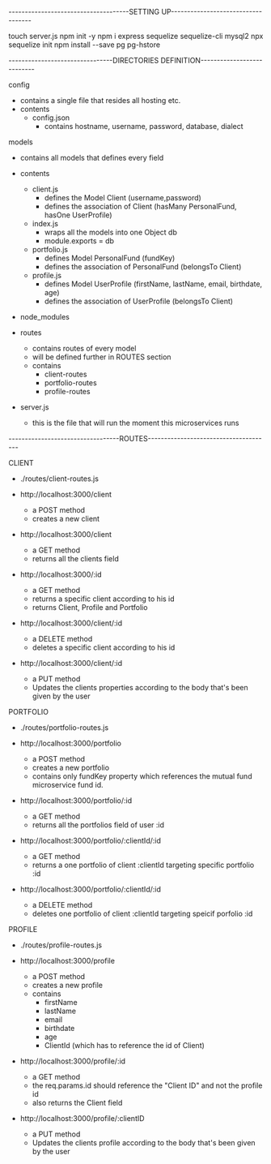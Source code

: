 -------------------------------------SETTING UP-----------------------------------

touch server.js
npm init -y
npm i express sequelize sequelize-cli mysql2
npx sequelize init
npm install --save pg pg-hstore

--------------------------------DIRECTORIES DEFINITION---------------------------

config
- contains a single file that resides all hosting etc.
- contents
  - config.json
    - contains hostname, username, password, database, dialect

models
- contains all models that defines every field
- contents
  - client.js
    - defines the Model Client (username,password)
    - defines the association of Client (hasMany PersonalFund, hasOne UserProfile)
  - index.js
    - wraps all the models into one Object db
    - module.exports = db
  - portfolio.js
    - defines Model PersonalFund (fundKey)
    - defines the association of PersonalFund (belongsTo Client)
  - profile.js
    - defines Model UserProfile (firstName, lastName, email, birthdate, age)
    - defines the association of UserProfile (belongsTo Client)

- node_modules

- routes
  - contains routes of every model
  - will be defined further in ROUTES section
  - contains
    - client-routes
    - portfolio-routes
    - profile-routes

- server.js  
  - this is the file that will run the moment this microservices runs

----------------------------------ROUTES--------------------------------------

CLIENT
  - ./routes/client-routes.js

  - http://localhost:3000/client
    - a POST method
    - creates a new client

  - http://localhost:3000/client
    - a GET method
    - returns all the clients field

  - http://localhost:3000/:id
    - a GET method
    - returns a specific client according to his id
    - returns Client, Profile and Portfolio

  - http://localhost:3000/client/:id
    - a DELETE method
    - deletes a specific client according to his id

  - http://localhost:3000/client/:id
    - a PUT method
    - Updates the clients properties according to the body that's been given by the user


PORTFOLIO
  - ./routes/portfolio-routes.js

  - http://localhost:3000/portfolio
    - a POST method
    - creates a new portfolio 
    - contains only fundKey property which references the mutual fund microservice fund id.

  - http://localhost:3000/portfolio/:id
    - a GET method
    - returns all the portfolios field of user :id

  - http://localhost:3000/portfolio/:clientId/:id
    - a GET method
    - returns a one portfolio of client :clientId targeting specific portfolio :id

  - http://localhost:3000/portfolio/:clientId/:id
    - a DELETE method
    - deletes one portfolio of client :clientId targeting speicif porfolio :id


PROFILE
  - ./routes/profile-routes.js

  - http://localhost:3000/profile
    - a POST method
    - creates a new profile 
    - contains  
      - firstName
      - lastName
      - email
      - birthdate
      - age
      - ClientId (which has to reference the id of Client)

  - http://localhost:3000/profile/:id
    - a GET method
    - the req.params.id should reference the "Client ID" and not the profile id
    - also returns the Client field

  - http://localhost:3000/profile/:clientID
    - a PUT method
    - Updates the clients profile according to the body that's been given by the user